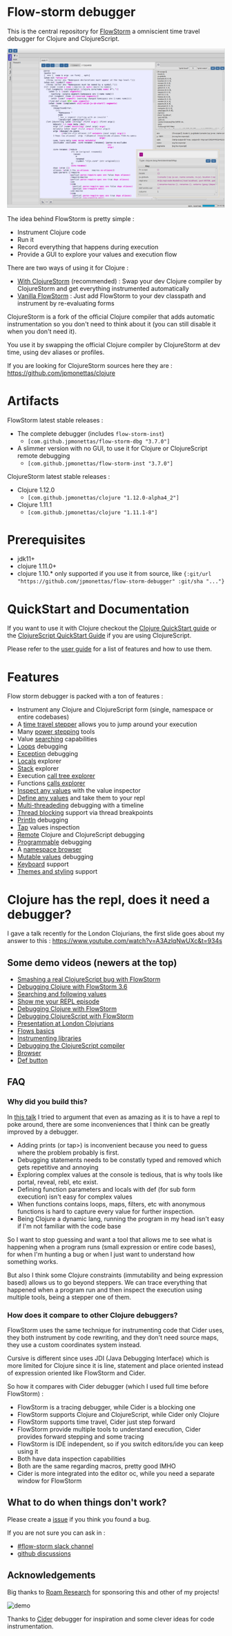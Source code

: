 # Flow-storm debugger

This is the central repository for [FlowStorm](http://www.flow-storm.org/) a omniscient time travel debugger for Clojure and ClojureScript.

![demo](./docs/images/screenshot-light.png)

The idea behind FlowStorm is pretty simple :

  - Instrument Clojure code
  - Run it
  - Record everything that happens during execution
  - Provide a GUI to explore your values and execution flow

There are two ways of using it for Clojure :

  - [With ClojureStorm](https://jpmonettas.github.io/flow-storm-debugger/user_guide.html#_clojurestorm) (recommended) : Swap your dev Clojure compiler by ClojureStorm and get everything instrumented automatically
  - [Vanilla FlowStorm](https://jpmonettas.github.io/flow-storm-debugger/user_guide.html#_vanilla_flowstorm) : Just add FlowStorm to your dev classpath and instrument by re-evaluating forms
	
ClojureStorm is a fork of the official Clojure compiler that adds automatic instrumentation so you don't need to think about it (you can still disable it when you don't need it).

You use it by swapping the official Clojure compiler by ClojureStorm at dev time, using dev aliases or profiles. 

If you are looking for ClojureStorm sources here they are : https://github.com/jpmonettas/clojure
	
# Artifacts

FlowStorm latest stable releases :

- The complete debugger (includes `flow-storm-inst`)
  - `[com.github.jpmonettas/flow-storm-dbg "3.7.0"]`
- A slimmer version with no GUI, to use it for Clojure or ClojureScript remote debugging
  - `[com.github.jpmonettas/flow-storm-inst "3.7.0"]`

ClojureStorm latest stable releases : 

- Clojure 1.12.0
  - `[com.github.jpmonettas/clojure "1.12.0-alpha4_2"]`
- Clojure 1.11.1
  - `[com.github.jpmonettas/clojure "1.11.1-8"]`

# Prerequisites

  - jdk11+
  - clojure 1.11.0+
  - clojure 1.10.* only supported if you use it from source, like `{:git/url "https://github.com/jpmonettas/flow-storm-debugger" :git/sha "..."}`

# QuickStart and Documentation

If you want to use it with Clojure checkout the [Clojure QuickStart guide](https://jpmonettas.github.io/flow-storm-debugger/user_guide.html#_clojure)
or the [ClojureScript QuickStart Guide](https://jpmonettas.github.io/flow-storm-debugger/user_guide.html#_clojurescript) if you are using ClojureScript.

Please refer to the [user guide](https://jpmonettas.github.io/flow-storm-debugger/user_guide.html) for a list of features and how to use them.

# Features

Flow storm debugger is packed with a ton of features :

- Instrument any Clojure and ClojureScript form (single, namespace or entire codebases)
- A [time travel stepper](https://jpmonettas.github.io/flow-storm-debugger/user_guide.html#_code_tool) allows you to jump around your execution
- Many [power stepping](https://jpmonettas.github.io/flow-storm-debugger/user_guide.html#_power_stepping) tools
- Value [searching](https://jpmonettas.github.io/flow-storm-debugger/user_guide.html#_searching) capabilities
- [Loops](https://jpmonettas.github.io/flow-storm-debugger/user_guide.html#_loops) debugging
- [Exception](https://jpmonettas.github.io/flow-storm-debugger/user_guide.html#_exception_debugging) debugging
- [Locals](https://jpmonettas.github.io/flow-storm-debugger/user_guide.html#_locals) explorer
- [Stack](https://jpmonettas.github.io/flow-storm-debugger/user_guide.html#_stack) explorer
- Execution [call tree explorer](https://jpmonettas.github.io/flow-storm-debugger/user_guide.html#_call_stack_tree_tool)
- Functions [calls explorer](https://jpmonettas.github.io/flow-storm-debugger/user_guide.html#_functions_tool)
- [Inspect any values](https://jpmonettas.github.io/flow-storm-debugger/user_guide.html#_value_inspector) with the value inspector
- [Define any values](https://jpmonettas.github.io/flow-storm-debugger/user_guide.html#_define_value_for_repl) and take them to your repl
- [Multi-threadeding](https://jpmonettas.github.io/flow-storm-debugger/user_guide.html#_timeline_tool) debugging with a timeline
- [Thread blocking](https://jpmonettas.github.io/flow-storm-debugger/user_guide.html#_thread_breakpoints) support via thread breakpoints
- [Println](https://jpmonettas.github.io/flow-storm-debugger/user_guide.html#_printer_tool) debugging
- [Tap](https://jpmonettas.github.io/flow-storm-debugger/user_guide.html#_taps_tool) values inspection
- [Remote](https://jpmonettas.github.io/flow-storm-debugger/user_guide.html#_remote_debugging) Clojure and ClojureScript debugging
- [Programmable](https://jpmonettas.github.io/flow-storm-debugger/user_guide.html#_programmable_debugging) debugging
- A [namespace browser](https://jpmonettas.github.io/flow-storm-debugger/user_guide.html#_browser_tool)
- [Mutable values](https://jpmonettas.github.io/flow-storm-debugger/user_guide.html#_dealing_with_mutable_values) debugging
- [Keyboard](https://jpmonettas.github.io/flow-storm-debugger/user_guide.html#_key_bindings) support
- [Themes and styling](https://jpmonettas.github.io/flow-storm-debugger/user_guide.html#_styling_and_theming) support 

# Clojure has the repl, does it need a debugger?

I gave a talk recently for the London Clojurians, the first slide goes about my answer to this :
https://www.youtube.com/watch?v=A3AzlqNwUXc&t=934s

## Some demo videos (newers at the top)

- [Smashing a real ClojureScript bug with FlowStorm](https://www.youtube.com/watch?v=4VXT-RHHuvI)
- [Debugging Clojure with FlowStorm 3.6](https://www.youtube.com/watch?v=Mmr1nO6uMzc)
- [Searching and following values](https://www.youtube.com/watch?v=CwXhy-QsZHw)
- [Show me your REPL episode](https://www.youtube.com/watch?v=2nH59edD5Uo)
- [Debugging Clojure with FlowStorm](https://www.youtube.com/watch?v=PbGVTVs1yiU)
- [Debugging ClojureScript with FlowStorm](https://www.youtube.com/watch?v=jMYl32lnMhI)
- [Presentation at London Clojurians](https://www.youtube.com/watch?v=A3AzlqNwUXc)
- [Flows basics](https://www.youtube.com/watch?v=YnpQMrkj4v8)
- [Instrumenting libraries](https://youtu.be/YnpQMrkj4v8?t=332)
- [Debugging the ClojureScript compiler](https://youtu.be/YnpQMrkj4v8?t=533)
- [Browser](https://www.youtube.com/watch?v=cnLwRzxrKDk)
- [Def button](https://youtu.be/cnLwRzxrKDk?t=103)

## FAQ

### Why did you build this?

In [this  talk](https://www.youtube.com/watch?v=A3AzlqNwUXc) I tried to argument that even as amazing as it is to have a repl to poke around, there are some inconveniences that I think can be greatly improved by a debugger.

   - Adding prints (or tap>) is inconvenient because you need to guess where the problem probably is first. 
   - Debugging statements needs to be constatly typed and removed which gets repetitive and annoying 
   - Exploring complex values at the console is tedious, that is why tools like portal, reveal, rebl, etc exist.
   - Defining function parameters and locals with def (for sub form execution) isn't easy for complex values
   - When functions contains loops, maps, filters, etc with anonymous functions is hard to capture every value for further inspection.
   - Being Clojure a dynamic lang, running the program in my head isn't easy if I'm not familiar with the code base

So I want to stop guessing and want a tool that allows me to see what is happening when a program runs (small expression or entire code bases), for when I'm hunting a bug or when I just want to understand how something works.

But also I think some Clojure constraints (immutability and being expression based) allows us to go beyond steppers.
We can trace everything that happened when a program run and then inspect the execution using multiple tools, being a stepper one of them.

### How does it compare to other Clojure debuggers?

FlowStorm uses the same technique for instrumenting code that Cider uses, they both instrument by code rewriting, and they don't need source maps, they use a custom coordinates system instead.

Cursive is different since uses JDI (Java Debugging Interface) which is more limited for Clojure since it is line, statement and place oriented instead of expression oriented like FlowStorm and Cider.

So how it compares with Cider debugger (which I used full time before FlowStorm) :

   - FlowStorm is a tracing debugger, while Cider is a blocking one
   - FlowStorm supports Clojure and ClojureScript, while Cider only Clojure
   - FlowStorm supports time travel, Cider just step forward
   - FlowStorm provide multiple tools to understand execution, Cider provides forward stepping and some tracing
   - FlowStorm is IDE independent, so if you switch editors/ide you can keep using it
   - Both have data inspection capabilities
   - Both are the same regarding macros, pretty good IMHO
   - Cider is more integrated into the editor oc, while you need a separate window for FlowStorm

## What to do when things don't work?

Please create a [issue](https://github.com/jpmonettas/flow-storm-debugger/issues) if you think you found a bug.

If you are not sure you can ask in :
 - [#flow-storm slack channel](https://clojurians.slack.com/archives/C03KZ3XT0CF)
 - [github discussions](https://github.com/jpmonettas/flow-storm-debugger/discussions)

## Acknowledgements

Big thanks to [Roam Research](https://roamresearch.com/) for sponsoring this and other of my projects!

![demo](./docs/images/roam_research_logo.jpg)

Thanks to [Cider](https://github.com/clojure-emacs/cider/) debugger for inspiration and some clever ideas for code instrumentation.
